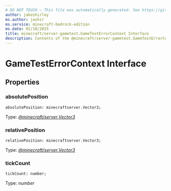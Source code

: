 ```yaml
---
# DO NOT TOUCH — This file was automatically generated. See https://github.com/mojang/minecraftapidocsgenerator to modify descriptions, examples, etc.
author: jakeshirley
ms.author: jashir
ms.service: minecraft-bedrock-edition
ms.date: 02/10/2025
title: minecraft/server-gametest.GameTestErrorContext Interface
description: Contents of the @minecraft/server-gametest.GameTestErrorContext class.
---
```

# GameTestErrorContext Interface

## Properties

### **absolutePosition**
`absolutePosition: minecraftserver.Vector3;`

Type: [*@minecraft/server.Vector3*](../../../scriptapi/minecraft/server/Vector3.md)

### **relativePosition**
`relativePosition: minecraftserver.Vector3;`

Type: [*@minecraft/server.Vector3*](../../../scriptapi/minecraft/server/Vector3.md)

### **tickCount**
`tickCount: number;`

Type: *number*
